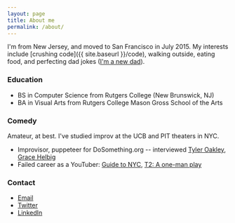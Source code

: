 ```yaml
---
layout: page
title: About me
permalink: /about/
---
```

I'm from New Jersey, and moved to San Francisco in July 2015. My interests include [crushing code]({{ site.baseurl }}/code), walking outside, eating food, and perfecting dad jokes ([I'm a new dad](https://twitter.com/aaronschachter/status/800038029901504514)).

### Education

* BS in Computer Science from Rutgers College (New Brunswick, NJ)
* BA in Visual Arts from Rutgers College Mason Gross School of the Arts

### Comedy

Amateur, at best. I've studied improv at the UCB and PIT theaters in NYC.

* Improvisor, puppeteer for DoSomething.org -- interviewed [Tyler Oakley](https://www.youtube.com/watch?v=wetvnbDB4wg), [Grace Helbig](https://www.youtube.com/watch?v=L-SkjPiHzFg)
* Failed career as a YouTuber: [Guide to NYC](https://youtu.be/ByxaDjOGAds), [T2: A one-man play](https://youtu.be/DrvbVrv9j9U)

### Contact

* [Email](mailto:aaron@aaronschachter.com)
* [Twitter](https://twitter.com/aaronschachter)
* [LinkedIn](https://www.linkedin.com/in/aaronschachter)


